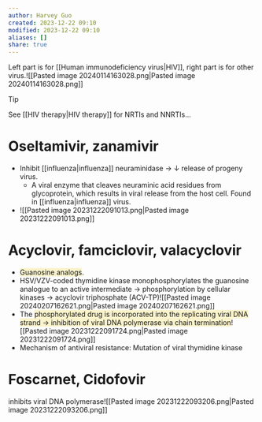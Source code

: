```yaml
---
author: Harvey Guo
created: 2023-12-22 09:10
modified: 2023-12-22 09:10
aliases: []
share: true
---
```

Left part is for [[Human immunodeficiency virus|HIV]], right part is for other virus.![[Pasted image 20240114163028.png|Pasted image 20240114163028.png]]
>[!tip] 
>See [[HIV therapy|HIV therapy]] for NRTIs and NNRTIs...
# Oseltamivir, zanamivir
- Inhibit [[influenza|influenza]] neuraminidase → ↓ release of progeny virus.
	- A viral enzyme that cleaves neuraminic acid residues from glycoprotein, which results in viral release from the host cell. Found in [[influenza|influenza]] virus.
- ![[Pasted image 20231222091013.png|Pasted image 20231222091013.png]]
# Acyclovir, famciclovir, valacyclovir
- <span style="background:rgba(240, 200, 0, 0.2)">Guanosine analogs</span>. 
- HSV/VZV-coded thymidine kinase monophosphorylates the guanosine analogue to an active intermediate → phosphorylation by cellular kinases → acyclovir triphosphate (ACV-TP)![[Pasted image 20240207162621.png|Pasted image 20240207162621.png]]
- The <span style="background:rgba(240, 200, 0, 0.2)">phosphorylated drug is incorporated into the replicating viral DNA strand → inhibition of viral DNA polymerase via chain termination</span>![[Pasted image 20231222091724.png|Pasted image 20231222091724.png]]
- Mechanism of antiviral resistance: Mutation of viral thymidine kinase

# Foscarnet, Cidofovir
inhibits viral DNA polymerase![[Pasted image 20231222093206.png|Pasted image 20231222093206.png]]